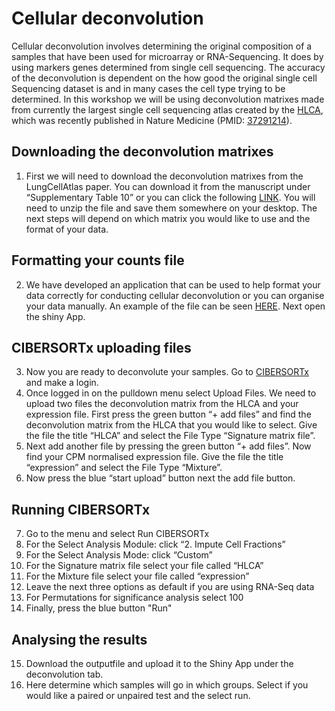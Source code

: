 # Cellular deconvolution

Cellular deconvolution involves determining the original composition of a samples that have been used for microarray or RNA-Sequencing. It does by using markers genes determined from single cell sequencing. The accuracy of the deconvolution is dependent on the how good the original single cell Sequencing dataset is and in many cases the cell type trying to be determined. In this workshop we will be using deconvolution matrixes made from currently the largest single cell sequencing atlas created by the [HLCA](https://github.com/LungCellAtlas/HLCA), which was recently published in Nature Medicine (PMID: [37291214](https://pubmed.ncbi.nlm.nih.gov/37291214/)).


## Downloading the deconvolution matrixes 


1)	First we will need to download the deconvolution matrixes from the LungCellAtlas paper. You can download it from the manuscript under “Supplementary Table 10” or you can click the following [LINK](https://www.ncbi.nlm.nih.gov/pmc/articles/PMC10287567/bin/41591_2023_2327_MOESM6_ESM.zip). You will need to unzip the file and save them somewhere on your desktop. The next steps will depend on which matrix you would like to use and the format of your data.


## Formatting your counts file


2)	We have developed an application that can be used to help format your data correctly for conducting cellular deconvolution or you can organise your data manually. An example of the file can be seen [HERE]( ). Next open the shiny App.


## CIBERSORTx uploading files 
3)	Now you are ready to deconvolute your samples. Go to [CIBERSORTx](https://cibersortx.stanford.edu/) and make a login. 
4)	Once logged in on the pulldown menu select Upload Files. We need to upload two files the deconvolution matrix from the HLCA and your expression file. First press the green button “+ add files” and find the deconvolution matrix from the HLCA that you would like to select. Give the file the title “HLCA” and select the File Type “Signature matrix file”. 
5)	Next add another file by pressing the green button “+ add files”.  Now find your CPM normalised expression file. Give the file the title “expression” and select the File Type “Mixture”.  
6)	Now press the blue “start upload” button next the add file button.  


## Running CIBERSORTx


7)	Go to the menu and select Run CIBERSORTx
8)	For the Select Analysis Module: click “2. Impute Cell Fractions”
9)	For the Select Analysis Mode: click “Custom”
10)	For the Signature matrix file select your file called “HLCA”
11)	For the Mixture file select your file called “expression”
12)	Leave the next three options as default if you are using RNA-Seq data 
13)	For Permutations for significance analysis select 100
14)	Finally, press the blue button "Run"


## Analysing the results 
15.	Download the outputfile and upload it to the Shiny App under the deconvolution tab.
16.	Here determine which samples will go in which groups. Select if you would like a paired or unpaired test and the select run.
    
